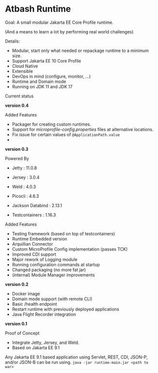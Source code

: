 # Atbash Runtime

Goal: A small modular Jakarta EE Core Profile runtime.

(And a means to learn a lot by performing real world challenges)

Details:

- Modular, start only what needed or repackage runtime to a minimum size.
- Support Jakarta EE 10 Core Profile
- Cloud Native
- Extensible
- DevOps in mind (configure, monitor, ...)
- Runtime and Domain mode
- Running on JDK 11 and JDK 17


Current status

**version 0.4**

Added Features

- Packager for creating custom runtimes.
- Support for _microprofile-config.properties_ files at alternative locations.
- Fix issue for certain values of `@ApplicationPath.value`
-
**version 0.3**


Powered By

- Jetty : 11.0.8
- Jersey : 3.0.4
- Weld : 4.0.3
- Picocli : 4.6.3
- Jackson Databind : 2.13.1

- Testcontainers : 1.16.3

Added Features

- Testing framework (based on top of testcontainers)
- Runtime Embedded version
- Arquillian Connector
- Custom MicroProfile Config implementation (passes TCK)
- Improved CDI support
- Major rework of Logging module
- Running configuration commands at startup
- Changed packaging (no more fat jar)
- (internal) Module Manager improvements

**version 0.2**

- Docker image
- Domain mode support (with remote CLI)
- Basic /health endpoint
- Restart runtime with previously deployed applications
- Java Flight Recorder integration

**version 0.1**

Proof of Concept

- Integrate Jetty, Jersey, and Weld.
- Based on Jakarta EE 9.1

Any Jakarta EE 9.1 based application using Servlet, REST, CDI, JSON-P, and/or JSON-B can be run using.
`java -jar runtime-main.jar <path to war>`


